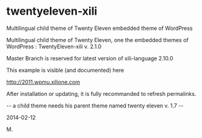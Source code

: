 twentyeleven-xili
=================

Multilingual child theme of Twenty Eleven embedded theme of WordPress

Multilingual child theme of Twenty Eleven, one the embedded themes of WordPress : TwentyEleven-xili v. 2.1.0

Master Branch is reserved for latest version of xili-language 2.10.0

This example is visible (and documented) here

http://2011.wpmu.xilione.com

After installation or updating, it is fully recommanded to refresh permalinks.

-- a child theme needs his parent theme named twenty eleven v. 1.7 --

2014-02-12

M.
